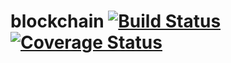 # blockchain [![Build Status](https://travis-ci.org/AbrahamAlcaina/blockchain.svg?branch=master)](https://travis-ci.org/AbrahamAlcaina/blockchain) [![Coverage Status](https://coveralls.io/repos/github/AbrahamAlcaina/blockchain/badge.svg?branch=master)](https://coveralls.io/github/AbrahamAlcaina/blockchain?branch=master)

